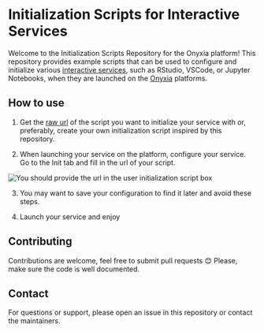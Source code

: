 #  Initialization Scripts for Interactive Services

Welcome to the Initialization Scripts Repository for the Onyxia platform! This repository provides example scripts that can be used to configure and initialize various [interactive services](https://github.com/InseeFrLab/helm-charts-interactive-services), such as RStudio, VSCode, or Jupyter Notebooks, when they are launched on the [Onyxia](https://www.onyxia.sh/) platforms.

## How to use

1. Get the [raw url](https://docs.github.com/en/rephhhhhhhhhhositories/working-with-files/using-files/viewing-a-file#viewing-or-copying-the-raw-file-content) of the script you want to initialize your service with or, preferably, create your own initialization script inspired by this repository.

2. When launching your service on the platform, configure your service. Go to the Init tab and fill in the url of your script.

![You should provide the url in the user initialization script box ](init-script.png)

3. You may want to save your configuration to find it later and avoid these steps.

4. Launch your service and enjoy

## Contributing 

Contributions are welcome, feel free to submit pull requests 😊 
Please, make sure the code is well documented.

## Contact

For questions or support, please open an issue in this repository or contact the maintainers.
